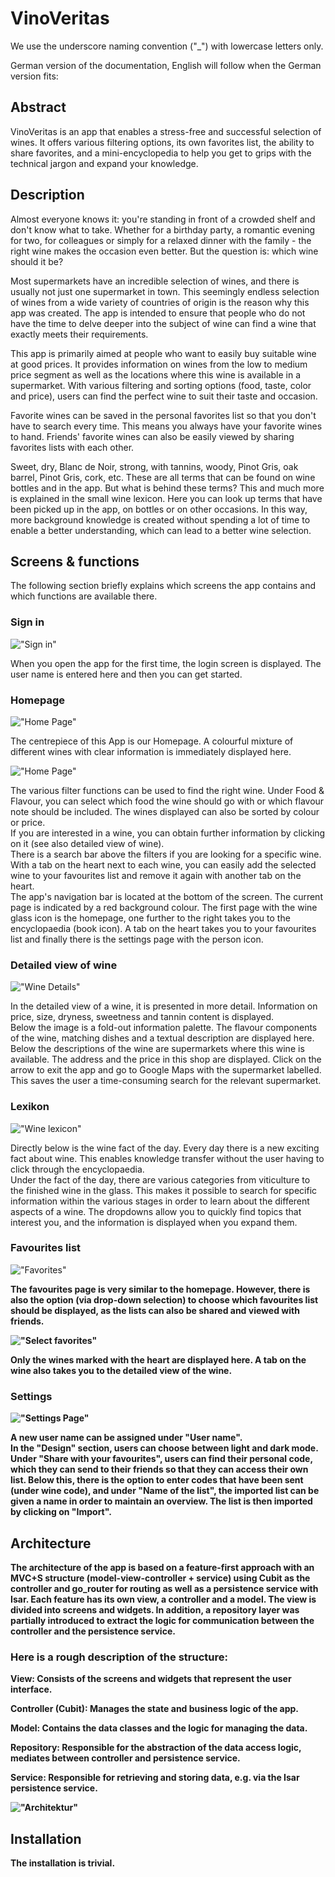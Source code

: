# VinoVeritas

We use the underscore naming convention ("_") with lowercase letters only.

German version of the documentation, English will follow when the German version fits:

## Abstract

VinoVeritas is an app that enables a stress-free and successful selection of wines. It offers various filtering options, its own favorites list, the ability to share favorites, and a mini-encyclopedia to help you get to grips with the technical jargon and expand your knowledge.

## Description

Almost everyone knows it: you're standing in front of a crowded shelf and don't know what to take. Whether for a birthday party, a romantic evening for two, for colleagues or simply for a relaxed dinner with the family - the right wine makes the occasion even better. But the question is: which wine should it be?

Most supermarkets have an incredible selection of wines, and there is usually not just one supermarket in town. This seemingly endless selection of wines from a wide variety of countries of origin is the reason why this app was created. The app is intended to ensure that people who do not have the time to delve deeper into the subject of wine can find a wine that exactly meets their requirements.

This app is primarily aimed at people who want to easily buy suitable wine at good prices. It provides information on wines from the low to medium price segment as well as the locations where this wine is available in a supermarket. With various filtering and sorting options (food, taste, color and price), users can find the perfect wine to suit their taste and occasion.

Favorite wines can be saved in the personal favorites list so that you don't have to search every time. This means you always have your favorite wines to hand. Friends' favorite wines can also be easily viewed by sharing favorites lists with each other.

Sweet, dry, Blanc de Noir, strong, with tannins, woody, Pinot Gris, oak barrel, Pinot Gris, cork, etc. These are all terms that can be found on wine bottles and in the app. But what is behind these terms? This and much more is explained in the small wine lexicon. Here you can look up terms that have been picked up in the app, on bottles or on other occasions. In this way, more background knowledge is created without spending a lot of time to enable a better understanding, which can lead to a better wine selection.

## Screens & functions

The following section briefly explains which screens the app contains and which functions are available there.
### Sign in

!["Sign in"](assets/readme/login_page.png)<br>

When you open the app for the first time, the login screen is displayed. The user name is entered here and then you can get started.

### Homepage

!["Home Page"](assets/readme/home_page.png)<br>

The centrepiece of this App is our Homepage. A colourful mixture of different wines with clear information is immediately displayed here. 

!["Home Page"](assets/readme/home_page_filter.png)<br>

The various filter functions can be used to find the right wine. Under Food & Flavour, you can select which food the wine should go with or which flavour note should be included. The wines displayed can also be sorted by colour or price. <br>
If you are interested in a wine, you can obtain further information by clicking on it (see also detailed view of wine). 
<br> 
There is a search bar above the filters if you are looking for a specific wine. 
With a tab on the heart next to each wine, you can easily add the selected wine to your favourites list and remove it again with another tab on the heart. <br>
The app's navigation bar is located at the bottom of the screen. The current page is indicated by a red background colour. The first page with the wine glass icon is the homepage, one further to the right takes you to the encyclopaedia (book icon). A tab on the heart takes you to your favourites list and finally there is the settings page with the person icon. 

### Detailed view of wine

!["Wine Details"](assets/readme/detail_page.png)<br>

In the detailed view of a wine, it is presented in more detail. Information on price, size, dryness, sweetness and tannin content is displayed. <br>
Below the image is a fold-out information palette. The flavour components of the wine, matching dishes and a textual description are displayed here. <br>
Below the descriptions of the wine are supermarkets where this wine is available. The address and the price in this shop are displayed. Click on the arrow to exit the app and go to Google Maps with the supermarket labelled. This saves the user a time-consuming search for the relevant supermarket.<br>


### Lexikon
!["Wine lexicon"](assets/readme/lexicon_page.png)<br>

Directly below is the wine fact of the day. Every day there is a new exciting fact about wine. This enables knowledge transfer without the user having to click through the encyclopaedia. <br> 
Under the fact of the day, there are various categories from viticulture to the finished wine in the glass. This makes it possible to search for specific information within the various stages in order to learn about the different aspects of a wine. The dropdowns allow you to quickly find topics that interest you, and the information is displayed when you expand them.

### Favourites list

!["Favorites"](assets/readme/favorites_page.png)<b>

The favourites page is very similar to the homepage. However, there is also the option (via drop-down selection) to choose which favourites list should be displayed, as the lists can also be shared and viewed with friends. <br>

!["Select favorites"](assets/readme/favList_select_page.png)<b>

Only the wines marked with the heart are displayed here. A tab on the wine also takes you to the detailed view of the wine.

### Settings

!["Settings Page"](assets/readme/settings_page.png)<b>

A new user name can be assigned under "User name". <br>
In the "Design" section, users can choose between light and dark mode.
Under "Share with your favourites", users can find their personal code, which they can send to their friends so that they can access their own list. Below this, there is the option to enter codes that have been sent (under wine code), and under "Name of the list", the imported list can be given a name in order to maintain an overview. The list is then imported by clicking on "Import".

## Architecture 

The architecture of the app is based on a feature-first approach with an MVC+S structure (model-view-controller + service) using Cubit as the controller and go_router for routing as well as a persistence service with Isar. Each feature has its own view, a controller and a model. The view is divided into screens and widgets. In addition, a repository layer was partially introduced to extract the logic for communication between the controller and the persistence service.

### Here is a rough description of the structure:

<b>View</b>: Consists of the screens and widgets that represent the user interface.

<b>Controller (Cubit)</b>: Manages the state and business logic of the app.

<b>Model</b>: Contains the data classes and the logic for managing the data.

<b>Repository</b>: Responsible for the abstraction of the data access logic, mediates between controller and persistence service.

<b>Service</b>: Responsible for retrieving and storing data, e.g. via the Isar persistence service.

!["Architektur"](assets/readme/architecture.png)<b>

## Installation
The installation is trivial.
